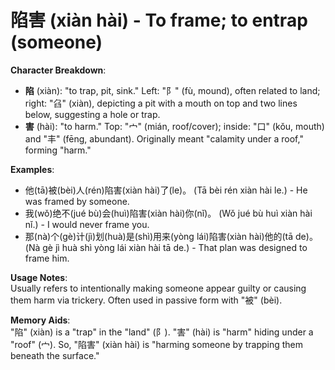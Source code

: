 # **陷害 (xiàn hài) - To frame; to entrap (someone)**

**Character Breakdown**:  
- **陷** (xiàn): "to trap, pit, sink." Left: "阝" (fù, mound), often related to land; right: "臽" (xiàn), depicting a pit with a mouth on top and two lines below, suggesting a hole or trap.  
- **害** (hài): "to harm." Top: "宀" (mián, roof/cover); inside: "口" (kǒu, mouth) and "丰" (fēng, abundant). Originally meant "calamity under a roof," forming "harm."

**Examples**:  
- 他(tā)被(bèi)人(rén)陷害(xiàn hài)了(le)。 (Tā bèi rén xiàn hài le.) - He was framed by someone.  
- 我(wǒ)绝不(jué bù)会(huì)陷害(xiàn hài)你(nǐ)。 (Wǒ jué bù huì xiàn hài nǐ.) - I would never frame you.  
- 那(nà)个(gè)计(jì)划(huà)是(shì)用来(yòng lái)陷害(xiàn hài)他的(tā de)。 (Nà gè jì huà shì yòng lái xiàn hài tā de.) - That plan was designed to frame him.

**Usage Notes**:  
Usually refers to intentionally making someone appear guilty or causing them harm via trickery. Often used in passive form with "被" (bèi).

**Memory Aids**:  
"陷" (xiàn) is a "trap" in the "land" (阝). "害" (hài) is "harm" hiding under a "roof" (宀). So, "陷害" (xiàn hài) is "harming someone by trapping them beneath the surface."